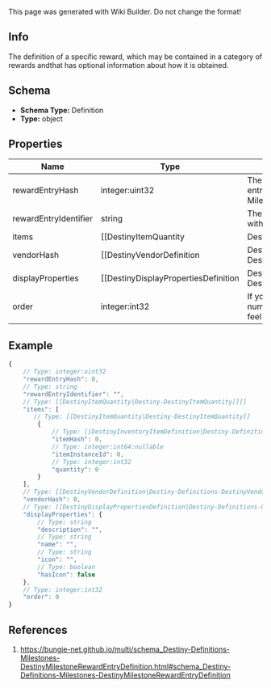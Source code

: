 <span class="wiki-builder">This page was generated with Wiki Builder. Do not change the format!</span>

## Info
The definition of a specific reward, which may be contained in a category of rewards andthat has optional information about how it is obtained.

## Schema
* **Schema Type:** Definition
* **Type:** object

## Properties
Name | Type | Description
---- | ---- | -----------
rewardEntryHash | integer:uint32 | The identifier for this reward entry.  Runtime data will refer to reward entriesby this hash.  Only guaranteed unique within the specific Milestone.
rewardEntryIdentifier | string | The string identifier, if you care about it.  Only guaranteed unique within the specific Milestone.
items | [[DestinyItemQuantity|Destiny-DestinyItemQuantity]][] | The items you will get as rewards, and how much of it you'll get.
vendorHash | [[DestinyVendorDefinition|Destiny-Definitions-DestinyVendorDefinition]]:ManifestDefinition:integer:uint32:nullable | If this reward is redeemed at a Vendor, this is the hash of the Vendor to go to in orderto redeem the reward.  Use this hash to look up the DestinyVendorDefinition.
displayProperties | [[DestinyDisplayPropertiesDefinition|Destiny-Definitions-Common-DestinyDisplayPropertiesDefinition]]:Definition | For us to bother returning this info, we should be able to return some kind of informationabout why these rewards are grouped together.  This is ideally that information.Look at how confident I am that this will always remain true.
order | integer:int32 | If you want to follow BNet's ordering of these rewards, use this number within a given categoryto order the rewards.  Yeah, I know.  I feel dirty too.

## Example
```javascript
{
    // Type: integer:uint32
    "rewardEntryHash": 0,
    // Type: string
    "rewardEntryIdentifier": "",
    // Type: [[DestinyItemQuantity|Destiny-DestinyItemQuantity]][]
    "items": [
       // Type: [[DestinyItemQuantity|Destiny-DestinyItemQuantity]]
        {
            // Type: [[DestinyInventoryItemDefinition|Destiny-Definitions-DestinyInventoryItemDefinition]]:ManifestDefinition:integer:uint32
            "itemHash": 0,
            // Type: integer:int64:nullable
            "itemInstanceId": 0,
            // Type: integer:int32
            "quantity": 0
        }
    ],
    // Type: [[DestinyVendorDefinition|Destiny-Definitions-DestinyVendorDefinition]]:ManifestDefinition:integer:uint32:nullable
    "vendorHash": 0,
    // Type: [[DestinyDisplayPropertiesDefinition|Destiny-Definitions-Common-DestinyDisplayPropertiesDefinition]]:Definition
    "displayProperties": {
        // Type: string
        "description": "",
        // Type: string
        "name": "",
        // Type: string
        "icon": "",
        // Type: boolean
        "hasIcon": false
    },
    // Type: integer:int32
    "order": 0
}

```

## References
1. https://bungie-net.github.io/multi/schema_Destiny-Definitions-Milestones-DestinyMilestoneRewardEntryDefinition.html#schema_Destiny-Definitions-Milestones-DestinyMilestoneRewardEntryDefinition
